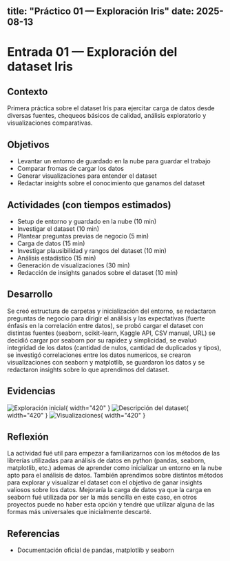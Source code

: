 title: "Práctico 01 — Exploración Iris"
date: 2025-08-13
---

# Entrada 01 — Exploración del dataset Iris

## Contexto
Primera práctica sobre el dataset Iris para ejercitar carga de datos desde diversas fuentes, chequeos básicos de calidad, análisis exploratorio y visualizaciones comparativas.

## Objetivos
- Levantar un entorno de guardado en la nube para guardar el trabajo
- Comparar fromas de cargar los datos
- Generar visualizaciones para entender el dataset
- Redactar insights sobre el conocimiento que ganamos del dataset

## Actividades (con tiempos estimados)
- Setup de entorno y guardado en la nube (10 min)
- Investigar el dataset (10 min)
- Plantear preguntas previas de negocio (5 min)
- Carga de datos (15 min)
- Investigar plausibilidad y rangos del dataset (10 min)
- Análisis estadístico (15 min)
- Generación de visualizaciones  (30 min)
- Redacción de insights ganados sobre el dataset (10 min)

## Desarrollo
Se creó estructura de carpetas y inicialización del entorno, se redactaron preguntas de negocio para dirigir el análisis y las expectativas (fuerte énfasis en la correlación entre datos), se probó cargar el dataset con distintas fuentes (seaborn, scikit-learn, Kaggle API, CSV manual, URL) se decidió cargar por seaborn por su rapidez y simplicidad, se evaluó integridad de los datos (cantidad de nulos, cantidad de duplicados y tipos), se investigó correlaciones entre los datos numericos, se crearon visualizaciones con seaborn y matplotlib, se guardaron los datos y se redactaron insights sobre lo que aprendimos del dataset.


## Evidencias
![Exploración inicial](\assets\exploracionInicial.png){ width="420" }
![Descripción del dataset](\assets\descripcion.png){ width="420" }
![Visualizaciones](\assets\visualizaciones.png){ width="420" }


## Reflexión
La actividad fué util para empezar a familiarizarnos con los métodos de las librerías utilizadas para análisis de datos en python (pandas, seaborn, matplotlib, etc.) ademas de aprender como inicializar un entorno en la nube apto para el análisis de datos. También aprendimos sobre distintos métodos para explorar y visualizar el dataset con el objetivo de ganar insights valiosos sobre los datos. Mejoraría la carga de datos ya que la carga en seaborn fué utilizada por ser la más sencilla en este caso, en otros proyectos puede no haber esta opción y tendré que utilizar alguna de las formas más universales que inicialmente descarté.

## Referencias
- Documentación oficial de pandas, matplotlib y seaborn
